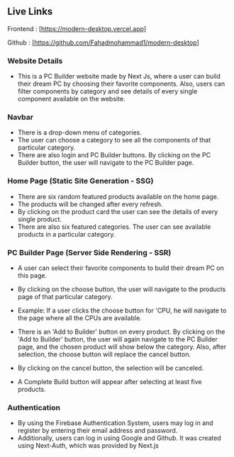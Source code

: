 ## Live Links

Frontend : [https://modern-desktop.vercel.app]

Github : [https://github.com/Fahadmohammad1/modern-desktop]

### Website Details

- This is a PC Builder website made by Next Js, where a user can build their dream PC by choosing their favorite components. Also, users can filter components by category and see details of every single component available on the website.

### Navbar

- There is a drop-down menu of categories.
- The user can choose a category to see all the components of that particular category.
- There are also login and PC Builder buttons. By clicking on the PC Builder button, the user will navigate to the PC Builder page.

### Home Page (Static Site Generation - SSG)

- There are six random featured products available on the home page.
- The products will be changed after every refresh.
- By clicking on the product card the user can see the details of every single product.
- There are also six featured categories. The user can see available products in a particular category.

### PC Builder Page (Server Side Rendering - SSR)

- A user can select their favorite components to build their dream PC on this page.
- By clicking on the choose button, the user will navigate to the products page of that particular category.

- Example: If a user clicks the choose button for 'CPU, he will navigate to the page where all the CPUs are available.

* There is an 'Add to Builder' button on every product. By clicking on the 'Add to Builder' button, the user will again navigate to the PC Builder page, and the chosen product will show below the category. Also, after selection, the choose button will replace the cancel button. 

* By clicking on the cancel button, the selection will be canceled.
* A Complete Build button will appear after selecting at least five products.

### Authentication
* By using the Firebase Authentication System, users may log in and register by entering their email address and password.
* Additionally, users can log in using Google and Github. It was created using Next-Auth, which was provided by Next.js